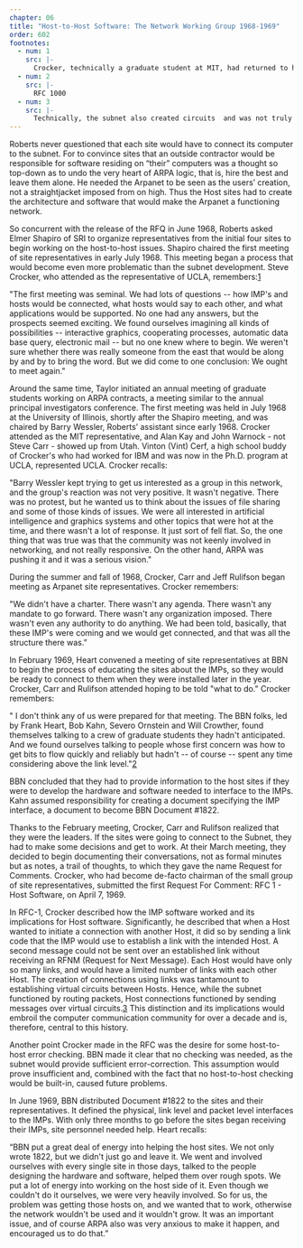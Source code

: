 ```yaml
---
chapter: 06
title: "Host-to-Host Software: The Network Working Group 1968-1969"
order: 602
footnotes:
  - num: 1
    src: |-
      Crocker, technically a graduate student at MIT, had returned to his undergraduate UCLA to work with Professor Jerry Estrin to develop software measuring operating system performance.The others attending Shapiro’s meeting were: Steve Carr from the University of Utah, Ron Stoughton from UCSB, and Jeff Rulifson from SRI. All whom had an interest in networking.
  - num: 2
    src: |- 
      RFC 1000 
  - num: 3
    src: |- 
      Technically, the subnet also created circuits  and was not truly a packet switching. 
---
```


Roberts never questioned that each site would have to connect its computer to the subnet. For to convince sites that an outside contractor would be responsible for software residing on “their” computers was a thought so top-down as to undo the very heart of ARPA logic, that is, hire the best and leave them alone. He needed the Arpanet to be seen as the users’ creation, not a straightjacket imposed from on high. Thus the Host sites had to create the architecture and software that would make the Arpanet a functioning network.

So concurrent with the release of the RFQ in June 1968, Roberts asked Elmer Shapiro of SRI to organize representatives from the initial four sites to begin working on the host-to-host issues. Shapiro chaired the first meeting of site representatives in early July 1968. This meeting began a process that would become even more problematic than the subnet development. Steve Crocker, who attended as the representative of UCLA, remembers:<a name="fnloc1" href="#fn1">1</a>

"The first meeting was seminal. We had lots of questions -- how IMP's and hosts would be connected, what hosts would say to each other, and what applications would be supported. No one had any answers, but the prospects seemed exciting. We found ourselves imagining all kinds of possibilities -- interactive graphics, cooperating processes, automatic data base query, electronic mail  -- but no one knew where to begin. We weren't sure whether there was really someone from the east that would be along by and by to bring the word. But we did come to one conclusion: We ought to meet again."

Around the same time, Taylor initiated an annual meeting of graduate students working on ARPA contracts, a meeting similar to the annual principal investigators conference. The first meeting was held in July 1968 at the University of Illinois, shortly after the Shapiro meeting, and was chaired by Barry Wessler, Roberts’ assistant since early 1968. Crocker attended as the MIT representative, and Alan Kay and John Warnock - not Steve Carr - showed up from Utah. Vinton (Vint) Cerf, a high school buddy of Crocker's who had worked for IBM and was now in the Ph.D. program at UCLA, represented UCLA. Crocker recalls:

"Barry Wessler kept trying to get us interested as a group in this network, and the group's reaction was not very positive. It wasn't negative. There was no protest, but he wanted us to think about the issues of file sharing and some of those kinds of issues. We were all interested in artificial intelligence and graphics systems and other topics that were hot at the time, and there wasn't a lot of response. It just sort of fell flat. So, the one thing that was true was that the community was not keenly involved in networking, and not really responsive. On the other hand, ARPA was pushing it and it was a serious vision."

During the summer and fall of 1968, Crocker, Carr and Jeff Rulifson began meeting as Arpanet site representatives. Crocker remembers:

"We didn't have a charter. There wasn't any agenda. There wasn't any mandate to go forward. There wasn't any organization imposed. There wasn't even any authority to do anything. We had been told, basically, that these IMP's were coming and we would get connected, and that was all the structure there was.”

In February 1969, Heart convened a meeting of site representatives at BBN to begin the process of educating the sites about the IMPs, so they would be ready to connect to them when they were installed later in the year. Crocker, Carr and Rulifson attended hoping to be told "what to do." Crocker remembers:

" I don't think any of us were prepared for that meeting. The BBN folks, led by Frank Heart, Bob Kahn, Severo Ornstein and Will Crowther, found themselves talking to a crew of graduate students they hadn't anticipated. And we found ourselves talking to people whose first concern was how to get bits to flow quickly and reliably but hadn't -- of course -- spent any time considering above the link level."<a name="fnloc2" href="#fn2">2</a>

BBN concluded that they had to provide information to the host sites if they were to develop the hardware and software needed to interface to the IMPs. Kahn assumed responsibility for creating a document specifying the IMP interface, a document to become BBN Document #1822.

Thanks to the February meeting, Crocker, Carr and Rulifson realized that they were the leaders. If the sites were going to connect to the Subnet, they had to make some decisions and get to work. At their March meeting, they decided to begin documenting their conversations, not as formal minutes but as notes, a trail of thoughts, to which they gave the name Request for Comments. Crocker, who had become de-facto chairman of the small group of site representatives, submitted the first Request For Comment: RFC 1 - Host Software, on April 7, 1969.

In RFC-1, Crocker described how the IMP software worked and its implications for Host software. Significantly, he described that when a Host wanted to initiate a connection with another Host, it did so by sending a link code that the IMP would use to establish a link with the intended Host. A second message could not be sent over an established link without receiving an RFNM (Request for Next Message). Each Host would have only so many links, and would have a limited number of links with each other Host. The creation of connections using links was tantamount to establishing virtual circuits between Hosts. Hence, while the subnet functioned by routing packets, Host connections functioned by sending messages over virtual circuits.<a name="fnloc3" href="#fn3">3</a> This distinction and its implications would embroil the computer communication community for over a decade and is, therefore, central to this history.

Another point Crocker made in the RFC was the desire for some host-to-host error checking. BBN made it clear that no checking was needed, as the subnet would provide sufficient error-correction. This assumption would prove insufficient and, combined with the fact that no host-to-host checking would be built-in, caused future problems.

In June 1969, BBN distributed Document #1822 to the sites and their representatives. It defined the physical, link level and packet level interfaces to the IMPs. With only three months to go before the sites began receiving their IMPs, site personnel needed help. Heart recalls:

“BBN put a great deal of energy into helping the host sites. We not only wrote 1822, but we didn't just go and leave it. We went and involved ourselves with every single site in those days, talked to the people designing the hardware and software, helped them over rough spots. We put a lot of energy into working on the host side of it. Even though we couldn't do it ourselves, we were very heavily involved. So for us, the problem was getting those hosts on, and we wanted that to work, otherwise the network wouldn't be used and it wouldn't grow. It was an important issue, and of course ARPA also was very anxious to make it happen, and encouraged us to do that.”
